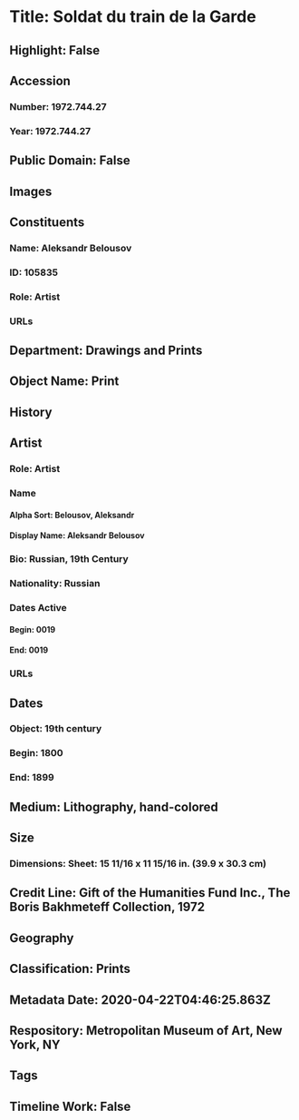# Title: Soldat du train de la Garde
## Highlight: False
## Accession
### Number: 1972.744.27
### Year: 1972.744.27
## Public Domain: False
## Images
## Constituents
### Name: Aleksandr Belousov
### ID: 105835
### Role: Artist
### URLs
## Department: Drawings and Prints
## Object Name: Print
## History
## Artist
### Role: Artist
### Name
#### Alpha Sort: Belousov, Aleksandr
#### Display Name: Aleksandr Belousov
### Bio: Russian, 19th Century
### Nationality: Russian
### Dates Active
#### Begin: 0019
#### End: 0019
### URLs
## Dates
### Object: 19th century
### Begin: 1800
### End: 1899
## Medium: Lithography, hand-colored
## Size
### Dimensions: Sheet: 15 11/16 x 11 15/16 in. (39.9 x 30.3 cm)
## Credit Line: Gift of the Humanities Fund Inc., The Boris Bakhmeteff Collection, 1972
## Geography
## Classification: Prints
## Metadata Date: 2020-04-22T04:46:25.863Z
## Respository: Metropolitan Museum of Art, New York, NY
## Tags
## Timeline Work: False